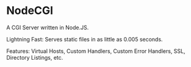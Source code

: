 NodeCGI
=======
A CGI Server written in Node.JS.

Lightning Fast: Serves static files in as little as 0.005 seconds.

Features: Virtual Hosts, Custom Handlers, Custom Error Handlers, SSL, Directory Listings, etc.
